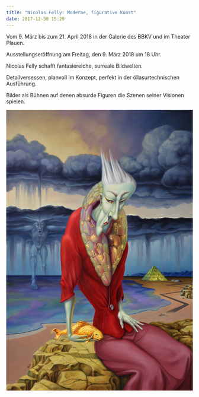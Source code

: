 ```yaml
---
title: "Nicolas Felly: Moderne, figurative Kunst"
date: 2017-12-30 15:20
---
```

Vom 9. März bis zum 21. April 2018 in der Galerie des BBKV und im Theater Plauen.

Ausstellungseröffnung am Freitag, den 9. März 2018 um 18 Uhr.

Nicolas Felly schafft fantasiereiche, surreale Bildwelten.

Detailversessen, planvoll im Konzept, perfekt in der öllasurtechnischen Ausführung.

Bilder als Bühnen auf denen absurde Figuren die Szenen seiner Visionen spielen.

![Nicolas Felly: Der letzte einer Art](/img/nicolas-felly-moderne-figurative-kunst/der-letzte-einer-art.jpg)
